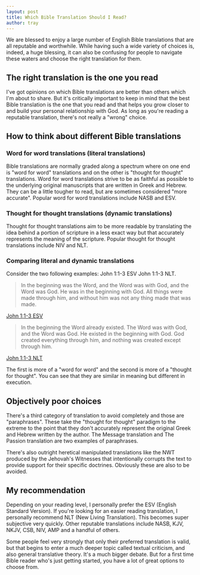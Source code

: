 ```yaml
---
layout: post
title: Which Bible Translation Should I Read?
author: tray
---
```


We are blessed to enjoy a large number of English Bible translations that are all reputable and worthwhile. While having such a wide variety of choices is, indeed, a huge blessing, it can also be confusing for people to navigate these waters and choose the right translation for them.

## The right translation is the one you read

I've got opinions on which Bible translations are better than others which I'm about to share. But it's critically important to keep in mind that the best Bible translation is the one that you read and that helps you grow closer to and build your personal relationship with God. As long as you're reading a reputable translation, there's not really a "wrong" choice.

## How to think about different Bible translations

### Word for word translations (literal translations)

Bible translations are normally graded along a spectrum where on one end is "word for word" translations and on the other is "thought for thought" translations. Word for word translations strive to be as faithful as possible to the underlying original manuscripts that are written in Greek and Hebrew. They can be a little tougher to read, but are sometimes considered "more accurate". Popular word for word translations include NASB and ESV.

### Thought for thought translations (dynamic translations)

Thought for thought translations aim to be more readable by translating the idea behind a portion of scripture in a less exact way but that accurately represents the meaning of the scripture. Popular thought for thought translations include NIV and NLT.

### Comparing literal and dynamic translations

Consider the two following examples: John 1:1-3 ESV John 1:1-3 NLT.

> In the beginning was the Word, and the Word was with God, and the Word was God. He was in the beginning with God. All things were made through him, and without him was not any thing made that was made.

[John 1:1-3 ESV](https://my.bible.com/bible/59/JHN.1.1-3)

> In the beginning the Word already existed. The Word was with God, and the Word was God. He existed in the beginning with God. God created everything through him, and nothing was created except through him.

[John 1:1-3 NLT](https://my.bible.com/bible/116/JHN.1.1-3)

The first is more of a "word for word" and the second is more of a "thought for thought". You can see that they are similar in meaning but different in execution.

## Objectively poor choices

There's a third category of translation to avoid completely and those are "paraphrases". These take the "thought for thought" paradigm to the extreme to the point that they don't accurately represent the original Greek and Hebrew written by the author. The Message translation and The Passion translation are two examples of paraphrases.

There's also outright heretical manipulated translations like the NWT produced by the Jehovah's Witnesses that intentionally corrupts the text to provide support for their specific doctrines. Obviously these are also to be avoided.

## My recommendation

Depending on your reading level, I personally prefer the ESV (English Standard Version). If you're looking for an easier reading translation, I personally recommend NLT (New Living Translation). This becomes super subjective very quickly. Other reputable translations include NASB, KJV, NKJV, CSB, NIV, AMP and a handful of others.

Some people feel very strongly that only their preferred translation is valid, but that begins to enter a much deeper topic called textual criticism, and also general translative theory. It's a much bigger debate. But for a first time Bible reader who's just getting started, you have a lot of great options to choose from.
